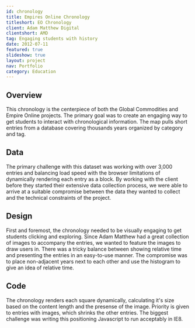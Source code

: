 ```yaml
---
id: chronology
title: Empires Online Chronology
titleshort: EO Chronology
client: Adam Matthew Digital
clientshort: AMD
tag: Engaging students with history
date: 2012-07-11
featured: true
slideshow: true
layout: project
nav: Portfolio
category: Education
---
```


## Overview
This chronology is the centerpiece of both the Global Commodities and Empire Online projects. The primary goal was to create an engaging way to get students to interact with chronological information. The map pulls short entries from a database covering thousands years organized by category and tag.

## Data
The primary challenge with this dataset was working with over 3,000 entries and balancing load speed with the browser limitations of dynamically rendering each entry as a block. By working with the client before they started their extensive data collection process, we were able to arrive at a suitable compromise between the data they wanted to collect and the technical constraints of the project.	

## Design
First and foremost, the chronology needed to be visually engaging to get students clicking and exploring. Since Adam Matthew had a great collection of images to accompany the entries, we wanted to feature the images to draw users in. There was a tricky balance between showing relative time and presenting the entries in an easy-to-use manner. The compromise was to place non-adjacent years next to each other and use the histogram to give an idea of relative time.

## Code
The chronology renders each square dynamically, calculating it's size based on the content length and the presense of the image. Priority is given to entries with images, which shrinks the other entries. The biggest challenge was writing this positioning Javascript to run acceptably in IE8.